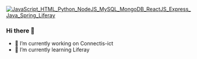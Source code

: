 [![JavaScript_HTML_Python_NodeJS_MySQL_MongoDB_ReactJS_Express_Java_Spring_Liferay](https://pimp-my-readme.webapp.io/pimp-my-readme/technology?technology=JavaScript_HTML_Python_NodeJS_MySQL_MongoDB_ReactJS_Express_Java_Spring_Liferay)](https://pimp-my-readme.webapp.io)

### Hi there 👋

- 🔭 I’m currently working on Connectis-ict
- 🌱 I’m currently learning Liferay 

<!--
**eichemberger/eichemberger** is a ✨ _special_ ✨ repository because its `README.md` (this file) appears on your GitHub profile.

Here are some ideas to get you started:

- 🔭 I’m currently working on ...
- 🌱 I’m currently learning ...
- 👯 I’m looking to collaborate on ...
- 🤔 I’m looking for help with ...
- 💬 Ask me about ...
- 📫 How to reach me: ...
- 😄 Pronouns: ...
- ⚡ Fun fact: ...
-->
